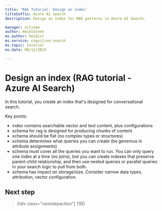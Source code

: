 ```yaml
---
title: 'RAG Tutorial: Design an index'
titleSuffix: Azure AI Search
description: Design an index for RAG patterns in Azure AI Search.

manager: nitinme
author: HeidiSteen
ms.author: heidist
ms.service: cognitive-search
ms.topic: tutorial
ms.date: 09/12/2024

---
```


# Design an index (RAG tutorial - Azure AI Search)

In this tutorial, you create an index that's designed for conversational search. 

Key points:

- index contains searchable vector and text content, plus configurations
- schema for rag is designed for producing chunks of content
- schema should be flat (no complex types or structures)
- schema determines what queries you can create (be generous in attribute assignments)
- schema must cover all the queries you want to run. You can only query one index at a time (no joins), but you can create indexes that preserve parent-child relationship, and then use nested queries or parallel queries in your search logic to pull from both.
- schema has impact on storage/size. Consider narrow data types, attribution, vector configuration.

<!-- 

ps: We have another physical resource limit for our services: vector index size. HNSW requires vector indices to reside entirely in memory. "Vector index size" is our customer-facing resource limit that governs the memory consumed by their vector data. (and this is a big reason why the beefiest VMs have 512 GB of RAM). Increasing partitions also increases the amount of vector quota for customers as well. 


## Old introduction

For those of you who are already familiar with Azure AI Search, an index for RAG looks different from one designed for a "classic" search experience that returns structured results on a web page.

In conversational search, LLMs compose the response that the user sees, not the search engine, so you don't need to think about what fields to show in your search results, and whether the representation of a matching search document is coherent to the user. Depending on the question, the LLM might return verbatim content from your index, or more likely, repackage the content for a better answer.

To generate a response, LLMs operate on chunks of content, and while they need to know where the chunk came from for citation purposes, what matters most is the quality of message inputs and its relevance to the user's question. Whether the chunks come from one document or a thousand, the LLM ingests the information or *grounding data*, and formulates the response using instructions provided in a system prompt. 

A minimal index for LLM is designed to store chunks of content. It includes vector fields if you want similarity search, and nonvector fields for results. Nonvector content in the results becomes the grounding data sent to the LLM.

`sidenote: the following applies to the non-basic index, which might be out of scope`.
*A richer index has more fields and configurations, and is often better because extra fields support richer queries and more opportunities for relevance tuning. Filters and scoring profiles for boosting apply to nonvector fields. If you have content that should be matched precisely and not similarly, such as a name or employee number, then create fields to contain that information.*

## Prerequisites

TBD

## Create a basic index

1. Create an index definition with required elements. The index requires a key field ("id"). It includes vector and nonvector chunks of text. Vector content is used for similarity search. Nonvector content is returned in results and will be passed in messages to the LLM. The vector search configuration defines the algorithms used for a vector query.

```http
### Create an index for RAG scenarios
POST {{baseUrl}}/indexes?api-version=2024-05-01-preview  HTTP/1.1
  Content-Type: application/json
  Authorization: Bearer {{token}}

    {
      "name": "demo-rag-index",
      "fields": [
        { "name": "id", "type": "Edm.String", "key": true },
        { "name": "chunked_content", "type": "Edm.String", "searchable": true, "retrievable": true },
        { "name": "chunked_content_vectorized", "type": "Edm.Single", "dimensions": 1536, "vectorSearchProfile": "my-vector-profile", "searchable": true, "retrievable": false, "stored": false },
        { "name": "metadata", "type": "Edm.String", "retrievable": true, "searchable": true }
      ],
      "vectorSearch": {
         "algorithms": [
             { "name": "my-algo-config", "kind": "hnsw", "hnswParameters": { }  }
         ],
         "profiles": [ 
            { "name": "my-vector-profile", "algorithm": "my-algo-config" }
         ]
     }
    }
```

## BLOCKED: Index for hybrid queries and relevance tuning

Per Carey, you would want a couple indexes for this scenario - parent index, chunked/child index linked to parent - with queries that include lookup to access fields at the parent level. You would need index projections to "project" to coordiate the indexing of the two indexes simultaneously.

child index:
- id
- chunk
- chunkVectcor
- parentId

parent index (everything that you want "one of"):
- fields for verbatim matching (name, title, category)
- fields for filters or boosting (dates, geo coordates)

This is probably out of scope for this tutorial, but could be an extension. -->

## Next step

> [!div class="nextstepaction"]
> TBD